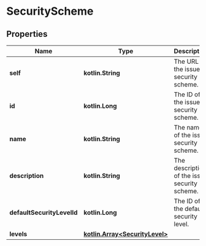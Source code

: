 
# SecurityScheme

## Properties
Name | Type | Description | Notes
------------ | ------------- | ------------- | -------------
**self** | **kotlin.String** | The URL of the issue security scheme. |  [optional] [readonly]
**id** | **kotlin.Long** | The ID of the issue security scheme. |  [optional] [readonly]
**name** | **kotlin.String** | The name of the issue security scheme. |  [optional] [readonly]
**description** | **kotlin.String** | The description of the issue security scheme. |  [optional] [readonly]
**defaultSecurityLevelId** | **kotlin.Long** | The ID of the default security level. |  [optional] [readonly]
**levels** | [**kotlin.Array&lt;SecurityLevel&gt;**](SecurityLevel.md) |  |  [optional]



